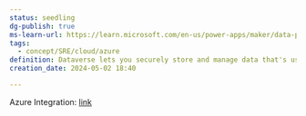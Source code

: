 ```yaml
---
status: seedling
dg-publish: true
ms-learn-url: https://learn.microsoft.com/en-us/power-apps/maker/data-platform/data-platform-intro
tags:
  - concept/SRE/cloud/azure
definition: Dataverse lets you securely store and manage data that's used by business applications.
creation_date: 2024-05-02 18:40

---
```

Azure Integration: [link](https://learn.microsoft.com/en-us/power-apps/developer/data-platform/azure-integration)
